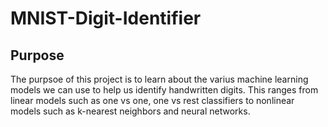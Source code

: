 # MNIST-Digit-Identifier

## Purpose
The purpsoe of this project is to learn about the varius machine learning models we can use to help us identify handwritten digits. 
This ranges from linear models such as one vs one, one vs rest classifiers to nonlinear models such as k-nearest neighbors and neural networks.
